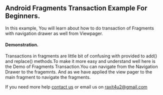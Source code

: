 <h2>Android Fragments Transaction Example For Beginners.</h2>

<p>In this example, You will learn about how to do transaction of Fragments with navigation drawer as well from Viewpager.</4>


<h4>Demonstration.</h4> 


<p>Transactions in fragments are little bit of confusing with provided to add() and replace() methods.To make it more easy and understand well here is the Demo of Fragments Transaction.You can navigate from the Navigation Drawer to the fragemnts. And as we have applied the view pager to the main fragment to navigate the fragments.<p>
         


<p>If you need more help <a href="http://www.crestinfotech.com/contact-us/" target="_blank">contact us</a> 
or email us on <a href="mailto:raxit4u2@gmail.com">raxit4u2@gmail.com</a></p>
